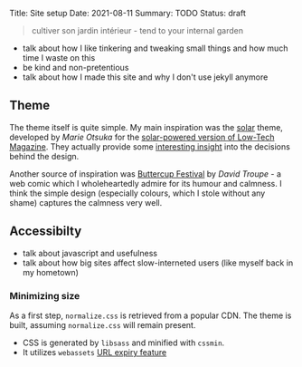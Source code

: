 Title: Site setup
Date: 2021-08-11
Summary: TODO
Status: draft

> cultiver son jardin intérieur - tend to your internal garden

- talk about how I like tinkering and tweaking small things and how much time I waste on this
- be kind and non-pretentious
- talk about how I made this site and why I don't use jekyll anymore

## Theme

The theme itself is quite simple. My main inspiration was the [solar][ltm-gh] theme, developed by 
*Marie Otsuka* for the [solar-powered version of Low-Tech Magazine][ltm]. They actually provide some 
[interesting insight][ltm-ab] into the decisions behind the design.

Another source of inspiration was [Buttercup Festival][bcf] by *David Troupe* - a web comic which I
wholeheartedly admire for its humour and calmness. I think the simple design (especially colours,
which I stole without any shame) captures the calmness very well.

## Accessibilty

- talk about javascript and usefulness
- talk about how big sites affect slow-interneted users (like myself back in my hometown)

### Minimizing size

As a first step, `normalize.css` is retrieved from a popular CDN. The theme is built, assuming
`normalize.css` will remain present.

- CSS is generated by `libsass` and minified with `cssmin`.
- It utilizes `webassets` [URL expiry feature][webass]


[bcf]: http://buttercupfestival.com/
[ltm]: https://solar.lowtechmagazine.com/
[ltm-ab]: https://solar.lowtechmagazine.com/about.html
[ltm-gh]: https://github.com/lowtechmag/solar
[webass]: https://webassets.readthedocs.io/en/latest/expiring.html
